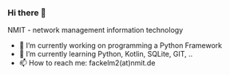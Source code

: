### Hi there 👋

<!--
**fackelm2/fackelm2** is a ✨ _special_ ✨ repository because its `README.md` (this file) appears on your GitHub profile.

Here are some ideas to get you started:

- 🔭 I’m currently working on ...
- 🌱 I’m currently learning ...
- 👯 I’m looking to collaborate on ...
- 🤔 I’m looking for help with ...
- 💬 Ask me about ...
- 📫 How to reach me: ...
- 😄 Pronouns: ...
- ⚡ Fun fact: ...
-->

NMIT - network management information technology
- 🔭 I’m currently working on programming a Python Framework
- 🌱 I’m currently learning Python, Kotlin, SQLite, GIT, ..
- 📫 How to reach me: fackelm2(at)nmit.de
